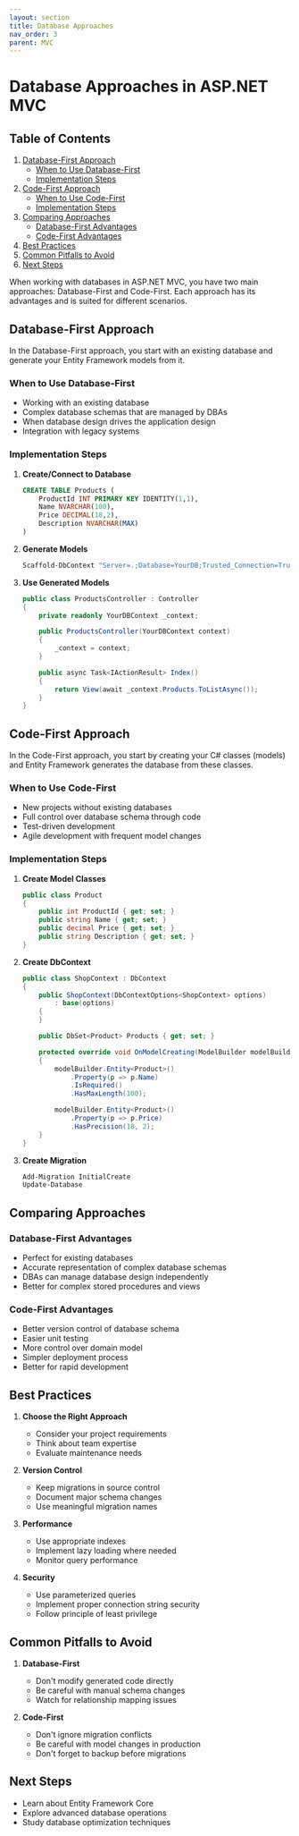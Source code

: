 ```yaml
---
layout: section
title: Database Approaches
nav_order: 3
parent: MVC
---
```


# Database Approaches in ASP.NET MVC

## Table of Contents
1. [Database-First Approach](#database-first-approach)
   - [When to Use Database-First](#when-to-use-database-first)
   - [Implementation Steps](#implementation-steps)
2. [Code-First Approach](#code-first-approach)
   - [When to Use Code-First](#when-to-use-code-first)
   - [Implementation Steps](#implementation-steps-1)
3. [Comparing Approaches](#comparing-approaches)
   - [Database-First Advantages](#database-first-advantages)
   - [Code-First Advantages](#code-first-advantages)
4. [Best Practices](#best-practices)
5. [Common Pitfalls to Avoid](#common-pitfalls-to-avoid)
6. [Next Steps](#next-steps)

When working with databases in ASP.NET MVC, you have two main approaches: Database-First and Code-First. Each approach has its advantages and is suited for different scenarios.

## Database-First Approach

In the Database-First approach, you start with an existing database and generate your Entity Framework models from it.

### When to Use Database-First
- Working with an existing database
- Complex database schemas that are managed by DBAs
- When database design drives the application design
- Integration with legacy systems

### Implementation Steps
1. **Create/Connect to Database**
   ```sql
   CREATE TABLE Products (
       ProductId INT PRIMARY KEY IDENTITY(1,1),
       Name NVARCHAR(100),
       Price DECIMAL(18,2),
       Description NVARCHAR(MAX)
   )
   ```

2. **Generate Models**
   ```bash
   Scaffold-DbContext "Server=.;Database=YourDB;Trusted_Connection=True;" Microsoft.EntityFrameworkCore.SqlServer -OutputDir Models
   ```

3. **Use Generated Models**
   ```csharp
   public class ProductsController : Controller
   {
       private readonly YourDBContext _context;

       public ProductsController(YourDBContext context)
       {
           _context = context;
       }

       public async Task<IActionResult> Index()
       {
           return View(await _context.Products.ToListAsync());
       }
   }
   ```

## Code-First Approach

In the Code-First approach, you start by creating your C# classes (models) and Entity Framework generates the database from these classes.

### When to Use Code-First
- New projects without existing databases
- Full control over database schema through code
- Test-driven development
- Agile development with frequent model changes

### Implementation Steps
1. **Create Model Classes**
   ```csharp
   public class Product
   {
       public int ProductId { get; set; }
       public string Name { get; set; }
       public decimal Price { get; set; }
       public string Description { get; set; }
   }
   ```

2. **Create DbContext**
   ```csharp
   public class ShopContext : DbContext
   {
       public ShopContext(DbContextOptions<ShopContext> options)
           : base(options)
       {
       }

       public DbSet<Product> Products { get; set; }

       protected override void OnModelCreating(ModelBuilder modelBuilder)
       {
           modelBuilder.Entity<Product>()
               .Property(p => p.Name)
               .IsRequired()
               .HasMaxLength(100);

           modelBuilder.Entity<Product>()
               .Property(p => p.Price)
               .HasPrecision(18, 2);
       }
   }
   ```

3. **Create Migration**
   ```bash
   Add-Migration InitialCreate
   Update-Database
   ```

## Comparing Approaches

### Database-First Advantages
- Perfect for existing databases
- Accurate representation of complex database schemas
- DBAs can manage database design independently
- Better for complex stored procedures and views

### Code-First Advantages
- Better version control of database schema
- Easier unit testing
- More control over domain model
- Simpler deployment process
- Better for rapid development

## Best Practices

1. **Choose the Right Approach**
   - Consider your project requirements
   - Think about team expertise
   - Evaluate maintenance needs

2. **Version Control**
   - Keep migrations in source control
   - Document major schema changes
   - Use meaningful migration names

3. **Performance**
   - Use appropriate indexes
   - Implement lazy loading where needed
   - Monitor query performance

4. **Security**
   - Use parameterized queries
   - Implement proper connection string security
   - Follow principle of least privilege

## Common Pitfalls to Avoid

1. **Database-First**
   - Don't modify generated code directly
   - Be careful with manual schema changes
   - Watch for relationship mapping issues

2. **Code-First**
   - Don't ignore migration conflicts
   - Be careful with model changes in production
   - Don't forget to backup before migrations

## Next Steps
- Learn about Entity Framework Core
- Explore advanced database operations
- Study database optimization techniques
